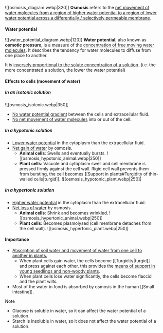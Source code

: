 ![[osmosis_diagram.webp|320]]
**Osmosis** refers to the <u>net movement of water molecules from a region of higher water potential to a region of lower water potential across a differentially / selectively permeable membrane</u>.

#### Water potential
![[water_potential_diagram.webp|120]]
**Water potential**, also known as **osmotic pressure**, is a measure of the <u>concentration of free moving water molecules</u>. It describes the tendency for water molecules to diffuse from one place to another.

It is <u>inversely proportional to the solute concentration of a solution</u>. (i.e. the more concentrated a solution, the lower the water potential)

#### Effects to cells (movement of water)
##### In an isotonic solution
![[osmosis_isotonic.webp|350]]
- <u>No water potential gradient</u> between the cells and extracellular fluid.
- <u>No net movement of water molecules</u> into or out of the cell.

##### In a hypotonic solution
- <u>Lower water potential</u> in the cytoplasm than the extracellular fluid.
- <u>Net gain of water</u> by osmosis.
	- **Animal cells**: Swells and eventually bursts.
	  ![[osmosis_hypotonic_animal.webp|250]]
	- **Plant cells**: Vacuole and cytoplasm swell and cell membrane is pressed firmly against the cell wall. Rigid cell wall prevents them from bursting, the cell becomes [[Support in plants#Turgidity of thin-walled cells|turgid]].
	  ![[osmosis_hypotonic_plant.webp|250]]

##### In a hypertonic solution
- <u>Higher water potential</u> in the cytoplasm than the extracellular fluid.
- <u>Net loss of water</u> by osmosis.
	- **Animal cells**: Shrink and becomes wrinkled.
	  ![[osmosis_hypertonic_animal.webp|250]]
	- **Plant cells**: Becomes plasmolysed (cell membrane detaches from the cell wall).
	  ![[osmosis_hypertonic_plant.webp|250]]

#### Importance
- <u>Absorption of soil water and movement of water from one cell to another in plants.</u>
	- When plant cells gain water, the cells become [[Turgidity|turgid]] and press against each other, this provides the <u>means of support in young seedlings and non-woody plants</u>.
	- When plant cells lose water significantly, the cells become flaccid and the plant wilts.
- Most of the water in food is absorbed by osmosis in the human [[Small intestine]].

> [!note]
> - Glucose is soluble in water, so it can affect the water potential of a solution.
> - Starch is insoluble in water, so it does not affect the water potential of a solution.

